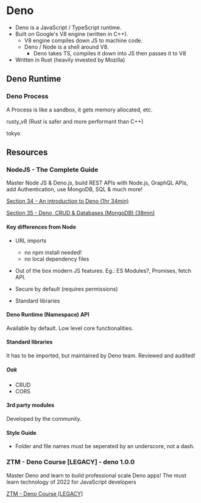 # Deno

- Deno is a JavaScript / TypeScript runtime.
- Built on Google's V8 engine (written in C++).
    - V8 engine compiles down JS to machine code.
    - Deno / Node is a shell around V8.
        - Deno takes TS, compiles it down into JS then passes it to V8
- Written in Rust (heavily invested by Mozilla)

## Deno Runtime

### Deno Process

A Process is like a sandbox, it gets memory allocated, etc.

rusty_v8 (Rust is safer and more performant than C++)

tokyo

## Resources

### NodeJS - The Complete Guide

Master Node JS & Deno.js, build REST APIs with Node.js, GraphQL APIs, add Authentication, use MongoDB, SQL & much more!

[Section 34 - An introduction to Deno (1hr 34min)](https://www.udemy.com/course/nodejs-the-complete-guide/learn/lecture/20342199#overview)

[Section 35 - Deno, CRUD & Databases (MongoDB) (38min)](https://www.udemy.com/course/nodejs-the-complete-guide/learn/lecture/20345165#overview)

#### Key differences from Node

- URL imports
    - no npm install needed!
    - no local dependency files

- Out of the box modern JS features. Eg.: ES Modules?, Promises, fetch API.
- Secure by default (requires permissions)
- Standard libraries 

#### Deno Runtime (Namespace) API

Available by default. Low level core functionalities.

#### Standard libraries

It has to be imported, but maintained by Deno team. Reviewed and audited!

##### Oak

- CRUD
- CORS

#### 3rd party modules

Developed by the community.

#### Style Guide

- Folder and file names must be seperated by an underscore, not a dash.

### ZTM - Deno Course [LEGACY] - deno 1.0.0

Master Deno and learn to build professional scale Deno apps! The must learn technology of 2022 for JavaScript developers

[ZTM - Deno Course [LEGACY]](https://www.udemy.com/course/deno-the-complete-guide-zero-to-mastery/)

